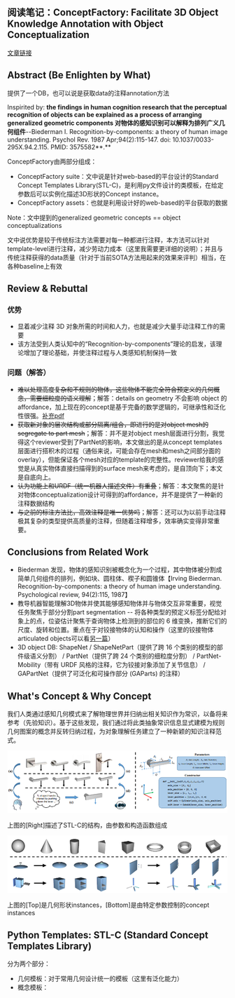 ## 阅读笔记：ConceptFactory: Facilitate 3D Object Knowledge Annotation with Object Conceptualization

[文章链接](https://openreview.net/pdf?id=iACMjECRjV)

## Abstract (Be Enlighten by What)

提供了一个DB，也可以说是获取data的注释annotation方法

Inspirited by: **the findings in human cognition research that the perceptual recognition of objects can be explained as a process of arranging generalized geometric components 对物体的感知识别可以解释为排列广义几何组件**--Biederman I. Recognition-by-components: a theory of human image understanding. Psychol Rev. 1987 Apr;94(2):115-147. doi: 10.1037/0033-295X.94.2.115. PMID: 3575582**.**

ConceptFactory由两部分组成：

* ConceptFactory suite：文中说是针对web-based的平台设计的Standard Concept Templates Library(STL-C)，是利用py文件设计的类模板，在给定参数后可以实例化描述3D形状的Concept instance。
* ConceptFactory assets：也就是利用设计好的web-based的平台获取的数据

Note：文中提到的generalized geometric concepts == object conceptualizations

文中说优势是较于传统标注方法需要对每一种都进行注释，本方法可以针对template-level进行注释，减少劳动力成本（这里我需要更详细的说明）；并且与传统注释获得的data质量（针对于当前SOTA方法用起来的效果来评判）相当，在各种baseline上有效


## Review & Rebuttal

### 优势

* 显着减少注释 3D 对象所需的时间和人力，也就是减少大量手动注释工作的需要
* 该方法受到人类认知中的“Recognition-by-components”理论的启发，该理论增加了理论基础，并使注释过程与人类感知机制保持一致

### 问题（解答）

* ~~难以处理高度复杂和不规则的物体，这些物体不能完全符合预定义的几何概念，需要细粒度的语义理解~~；解答：details on geometry 不会影响 object 的 affordance，加上现在的concept是基于完备的数学逻辑的，可继承性和泛化性很强。[补充pdf](https://openreview.net/attachment?id=E66GhF6xF9&name=pdf)
* ~~获取新对象的层次结构或部分隔离/组合，即进行的是对object mesh的segregate to part mesh~~；解答：并不是对object mesh层面进行分割，我觉得这个reviewer受到了PartNet的影响，本文做出的是从concept templates层面进行搭积木的过程（通俗来说，可能会存在mesh和mesh之间部分面的overlay），但能保证各个mesh对应的template的完整性。reviewer给我的感觉是从真实物体直接扫描得到的surface mesh来考虑的，是自顶向下；本文是自底向上。
* ~~认为功能上和URDF（统一机器人描述文件）有重叠~~；解答：本文聚焦的是针对物体conceptualization设计可得到的affordance，并不是提供了一种新的注释数据结构
* ~~与之前的标注方法比，高效注释是唯一优势吗~~；解答：还可以为以前手动注释极其复杂的类型提供高质量的注释，但随着注释增多，效率确实变得非常重要。

## Conclusions from Related Work

* Biederman 发现，物体的感知识别被概念化为一个过程，其中物体被分割成简单几何组件的排列，例如块、圆柱体、楔子和圆锥体【Irving Biederman. Recognition-by-components: a theory of human image understanding. Psychological review, 94(2):115, 1987】
* 教导机器智能理解3D物体并使其能够感知物体并与物体交互非常重要，视觉任务聚焦于部分分割part segmentation -- 将各种类型的预定义标签分配给对象上的点，位姿估计聚焦于查询物体上检测到的部位的 6 维变换，推断它们的尺度、旋转和位置。重点在于对铰接物体的认知和操作（这里的铰接物体articulated objects可以看[另一篇](./2024-11-12-blog-post-1.md)）
* 3D object DB: ShapeNet / ShapeNetPart（提供了跨 16 个类别的模型的部件级语义分割） / PartNet（提供了跨 24 个类别的细粒度分割） / PartNet-Mobility（带有 URDF 风格的注释，它为铰接对象添加了关节信息） / GAPartNet（提供了可泛化和可操作部分 (GAParts) 的注释）

## What's Concept & Why Concept

我们人类通过感知几何模式来了解物理世界并归纳出相关知识作为常识，以备将来参考（先验知识）。基于这些发现，我们通过将此类抽象常识信息显式建模为规则几何图案的概念并反转归纳过程，为对象理解任务建立了一种新颖的知识注释范式。

![1731508932698](image/2024-11-13-blog-post-1/1731508932698.png)

上图的[Right]描述了STL-C的结构，由参数和构造函数组成

![1731509887334](image/2024-11-13-blog-post-1/1731509887334.png)

上图的[Top]是几何形状instances，[Bottom]是由特定参数控制的concept instances

## Python Templates: STL-C (Standard Concept Templates Library)

分为两个部分：

* 几何模板：对于常用几何设计统一的模板（这里有泛化能力）
* 概念模板：
